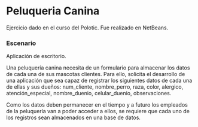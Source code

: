 # Peluqueria Canina
Ejercicio dado en el curso del Polotic. Fue realizado en NetBeans.

### Escenario
Aplicación de escritorio.

Una peluquería canina necesita de un formulario para almacenar los datos de cada una de sus mascotas clientes. 
Para ello, solicita el desarrollo de una aplicación que sea capaz de registrar los siguientes datos de cada una de ellas y sus dueños: 
num_cliente, nombre_perro, raza, color, alergico, atención_especial, nombre_duenio, celular_duenio, observaciones.

Como los datos deben permanecer en el tiempo y a futuro los empleados de la peluquería van a poder acceder a ellos, 
se requiere que cada uno de los registros sean almacenados en una base de datos.

